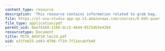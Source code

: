 ```yaml
---
content_type: resource
description: 'This resource contains information related to grab bag. '
file: https://ol-ocw-studio-app-qa.s3.amazonaws.com/courses/6-845-quantum-complexity-theory-fall-2010/e31feb25ad430796f7197f11ecabfb4d_MIT6_845F10_lec24.pdf
file_type: application/pdf
parent_uid: 0ae74169-1168-dcc5-4644-05254b3e4264
resourcetype: Document
title: MIT6_845F10_lec24.pdf
uid: e31feb25-ad43-0796-f719-7f11ecabfb4d
---
```

